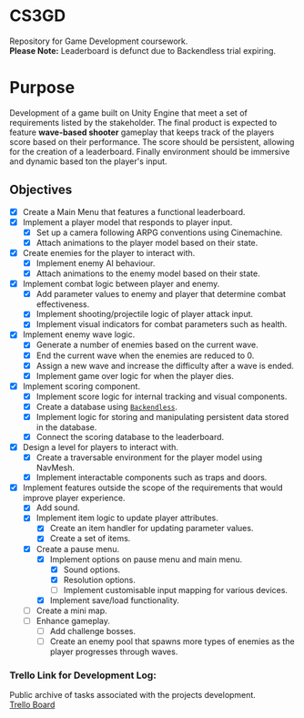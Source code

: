 # CS3GD
Repository for Game Development coursework. <br />
**Please Note:** Leaderboard is defunct due to Backendless trial expiring.

# Purpose
Development of a game built on Unity Engine that meet a set of requirements listed by the stakeholder.
The final product is expected to feature **wave-based shooter** gameplay that keeps track of the players score based on their performance. The score should be persistent, allowing for the creation of a leaderboard. Finally environment should be immersive and dynamic based ton the player's input.

## Objectives
- [x] Create a Main Menu that features a functional leaderboard.
- [x] Implement a player model that responds to player input.
  - [x] Set up a camera following ARPG conventions using Cinemachine.
  - [x] Attach animations to the player model based on their state.
- [x] Create enemies for the player to interact with.
  - [x] Implement enemy AI behaviour.
  - [x] Attach animations to the enemy model based on their state.
- [x] Implement combat logic between player and enemy.
  - [x] Add parameter values to enemy and player that determine combat effectiveness.
  - [x] Implement shooting/projectile logic of player attack input.
  - [x] Implement visual indicators for combat parameters such as health.
- [x] Implement enemy wave logic.
  - [x] Generate a number of enemies based on the current wave.
  - [x] End the current wave when the enemies are reduced to 0.
  - [x] Assign a new wave and increase the difficulty after a wave is ended.
  - [x] Implement game over logic for when the player dies.
- [x] Implement scoring component.
  - [x] Implement score logic for internal tracking and visual components.
  - [x] Create a database using [```Backendless```](https://backendless.com/).
  - [x] Implement logic for storing and manipulating persistent data stored in the database.
  - [x] Connect the scoring database to the leaderboard.
- [x] Design a level for players to interact with.
  - [x] Create a traversable environment for the player model using NavMesh.
  - [x] Implement interactable components such as traps and doors.
- [x] Implement features outside the scope of the requirements that would improve player experience.
  - [x] Add sound.
  - [x] Implement item logic to update player attributes.
    - [x] Create an item handler for updating parameter values.
    - [x] Create a set of items.
  - [x] Create a pause menu.
    - [x] Implement options on pause menu and main menu.
      - [x] Sound options.
      - [x] Resolution options.
      - [ ] Implement customisable input mapping for various devices.
    - [x] Implement save/load functionality.
  - [ ] Create a mini map.
  - [ ] Enhance gameplay.
    - [ ] Add challenge bosses.
    - [ ] Create an enemy pool that spawns more types of enemies as the player progresses through waves.

### Trello Link for Development Log:
Public archive of tasks associated with the projects development. <br />
[Trello Board](https://trello.com/invite/b/IPfJdFOo/ATTIe1d90d8095eb3c6b7102d86b9f4be91a7FEDAE96/cs3gd-project) 
